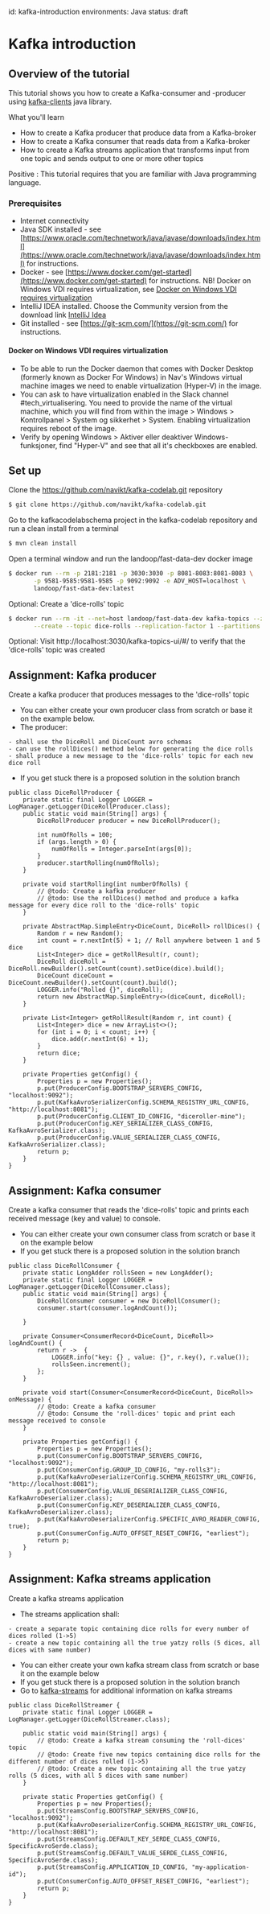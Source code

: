 id: kafka-introduction
environments: Java
status: draft

# Kafka introduction

## Overview of the tutorial

This tutorial shows you how to create a Kafka-consumer and -producer using [kafka-clients](http://kafka.apache.org/documentation/#api) java library.

What you'll learn
* How to create a Kafka producer that produce data from a Kafka-broker
* How to create a Kafka consumer that reads data from a Kafka-broker
* How to create a Kafka streams application that transforms input from one topic and 
 sends output to one or more other topics

Positive
: This tutorial requires that you are familiar with Java programming language.

### Prerequisites

* Internet connectivity
* Java SDK installed - see [https://www.oracle.com/technetwork/java/javase/downloads/index.html](https://www.oracle.com/technetwork/java/javase/downloads/index.html) for instructions.
* Docker - see [https://www.docker.com/get-started](https://www.docker.com/get-started) for instructions. NB! Docker on Windows VDI requires virtualization, see [Docker on Windows VDI requires virtualization](#Docker-on-Windows-VDI-requires-virtualization)
* IntelliJ IDEA installed. Choose the Community version from the download link [IntelliJ Idea](https://www.jetbrains.com/idea/download)
* Git installed - see [https://git-scm.com/](https://git-scm.com/) for instructions.


#### Docker on Windows VDI requires virtualization 
* To be able to run the Docker daemon that comes with Docker Desktop (formerly known as Docker For Windows) in Nav's Windows virtual machine images we need to enable virtualization (Hyper-V) in the image.
* You can ask to have virtualization enabled in the Slack channel #tech_virtualisering. You need to provide the name of the virtual machine, which you will find from within the image > Windows > Kontrollpanel > System og sikkerhet > System. Enabling virtualization requires reboot of the image.
* Verify by opening Windows > Aktiver eller deaktiver Windows-funksjoner, find "Hyper-V" and see that all it's checkboxes are enabled.
 

## Set up
Clone the https://github.com/navikt/kafka-codelab.git repository
```bash
$ git clone https://github.com/navikt/kafka-codelab.git
```

Go to the kafkacodelabschema project in the kafka-codelab repository and run a clean install from a terminal
```bash
$ mvn clean install
```

Open a terminal window and run the landoop/fast-data-dev docker image
```bash
$ docker run --rm -p 2181:2181 -p 3030:3030 -p 8081-8083:8081-8083 \
       -p 9581-9585:9581-9585 -p 9092:9092 -e ADV_HOST=localhost \
       landoop/fast-data-dev:latest
```

Optional: Create a 'dice-rolls' topic
```bash
$ docker run --rm -it --net=host landoop/fast-data-dev kafka-topics --zookeeper localhost:2181 \
       --create --topic dice-rolls --replication-factor 1 --partitions 1
```

Optional: Visit http://localhost:3030/kafka-topics-ui/#/ to verify that the 'dice-rolls' topic was created

## Assignment: Kafka producer

Create a kafka producer that produces messages to the 'dice-rolls' topic
* You can either create your own producer class from scratch or base it on the example below. 
* The producer:
<!--lint disable no-duplicate-headings-->
    - shall use the DiceRoll and DiceCount avro schemas
    - can use the rollDices() method below for generating the dice rolls
    - shall produce a new message to the 'dice-rolls' topic for each new dice roll    
* If you get stuck there is a proposed solution in the solution branch 

```@java
public class DiceRollProducer {
    private static final Logger LOGGER = LogManager.getLogger(DiceRollProducer.class);
    public static void main(String[] args) {
        DiceRollProducer producer = new DiceRollProducer();

        int numOfRolls = 100;
        if (args.length > 0) {
            numOfRolls = Integer.parseInt(args[0]);
        }
        producer.startRolling(numOfRolls);
    }

    private void startRolling(int numberOfRolls) {
        // @todo: Create a kafka producer
        // @todo: Use the rollDices() method and produce a kafka message for every dice roll to the 'dice-rolls' topic
    }

    private AbstractMap.SimpleEntry<DiceCount, DiceRoll> rollDices() {
        Random r = new Random();
        int count = r.nextInt(5) + 1; // Roll anywhere between 1 and 5 dice
        List<Integer> dice = getRollResult(r, count);
        DiceRoll diceRoll = DiceRoll.newBuilder().setCount(count).setDice(dice).build();
        DiceCount diceCount = DiceCount.newBuilder().setCount(count).build();
        LOGGER.info("Rolled {}", diceRoll);
        return new AbstractMap.SimpleEntry<>(diceCount, diceRoll);
    }

    private List<Integer> getRollResult(Random r, int count) {
        List<Integer> dice = new ArrayList<>();
        for (int i = 0; i < count; i++) {
            dice.add(r.nextInt(6) + 1);
        }
        return dice;
    }

    private Properties getConfig() {
        Properties p = new Properties();
        p.put(ProducerConfig.BOOTSTRAP_SERVERS_CONFIG, "localhost:9092");
        p.put(KafkaAvroSerializerConfig.SCHEMA_REGISTRY_URL_CONFIG, "http://localhost:8081");
        p.put(ProducerConfig.CLIENT_ID_CONFIG, "diceroller-mine");
        p.put(ProducerConfig.KEY_SERIALIZER_CLASS_CONFIG, KafkaAvroSerializer.class);
        p.put(ProducerConfig.VALUE_SERIALIZER_CLASS_CONFIG, KafkaAvroSerializer.class);
        return p;
    }
}
```

## Assignment: Kafka consumer

Create a kafka consumer that reads the 'dice-rolls' topic and prints each received message (key and value) to console.
* You can either create your own consumer class from scratch or base it on the example below
* If you get stuck there is a proposed solution in the solution branch
    
```@java
public class DiceRollConsumer {
    private static LongAdder rollsSeen = new LongAdder();
    private static final Logger LOGGER = LogManager.getLogger(DiceRollConsumer.class);
    public static void main(String[] args) {
        DiceRollConsumer consumer = new DiceRollConsumer();
        consumer.start(consumer.logAndCount());

    }

    private Consumer<ConsumerRecord<DiceCount, DiceRoll>> logAndCount() {
        return r ->  {
            LOGGER.info("key: {} , value: {}", r.key(), r.value());
            rollsSeen.increment();
        };
    }

    private void start(Consumer<ConsumerRecord<DiceCount, DiceRoll>> onMessage) {
        // @todo: Create a kafka consumer
        // @todo: Consume the 'roll-dices' topic and print each message received to console
    }

    private Properties getConfig() {
        Properties p = new Properties();
        p.put(ConsumerConfig.BOOTSTRAP_SERVERS_CONFIG, "localhost:9092");
        p.put(ConsumerConfig.GROUP_ID_CONFIG, "my-rolls3");
        p.put(KafkaAvroDeserializerConfig.SCHEMA_REGISTRY_URL_CONFIG, "http://localhost:8081");
        p.put(ConsumerConfig.VALUE_DESERIALIZER_CLASS_CONFIG, KafkaAvroDeserializer.class);
        p.put(ConsumerConfig.KEY_DESERIALIZER_CLASS_CONFIG, KafkaAvroDeserializer.class);
        p.put(KafkaAvroDeserializerConfig.SPECIFIC_AVRO_READER_CONFIG, true);
        p.put(ConsumerConfig.AUTO_OFFSET_RESET_CONFIG, "earliest");
        return p;
    }
}
```

## Assignment: Kafka streams application

Create a kafka streams application
* The streams application shall:
<!--lint disable no-duplicate-headings-->
    - create a separate topic containing dice rolls for every number of dices rolled (1->5)
    - create a new topic containing all the true yatzy rolls (5 dices, all dices with same number)
* You can either create your own kafka stream class from scratch or base it on the example below
* If you get stuck there is a proposed solution in the solution branch
* Go to [kafka-streams](https://kafka.apache.org/documentation/streams/) for additional information on kafka streams
    
```@java
public class DiceRollStreamer {
    private static final Logger LOGGER = LogManager.getLogger(DiceRollStreamer.class);

    public static void main(String[] args) {
        // @todo: Create a kafka stream consuming the 'roll-dices' topic
        // @todo: Create five new topics containing dice rolls for the different number of dices rolled (1->5)
        // @todo: Create a new topic containing all the true yatzy rolls (5 dices, with all 5 dices with same number)
    }

    private static Properties getConfig() {
        Properties p = new Properties();
        p.put(StreamsConfig.BOOTSTRAP_SERVERS_CONFIG, "localhost:9092");
        p.put(KafkaAvroDeserializerConfig.SCHEMA_REGISTRY_URL_CONFIG, "http://localhost:8081");
        p.put(StreamsConfig.DEFAULT_KEY_SERDE_CLASS_CONFIG, SpecificAvroSerde.class);
        p.put(StreamsConfig.DEFAULT_VALUE_SERDE_CLASS_CONFIG, SpecificAvroSerde.class);
        p.put(StreamsConfig.APPLICATION_ID_CONFIG, "my-application-id");
        p.put(ConsumerConfig.AUTO_OFFSET_RESET_CONFIG, "earliest");
        return p;
    }
}
```
